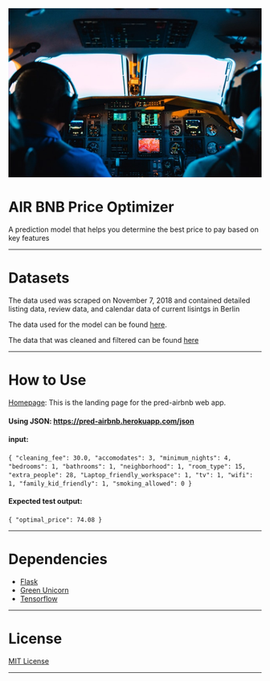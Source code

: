 <div align="center">
  <img src="https://github.com/AirBnb-Optimal-price-2/DS/blob/master/header/airplane.jpg"><br>
</div>

# **AIR BNB Price Optimizer**

A prediction model that helps you determine the best price to pay based on key features

---
# **Datasets**
The data used was scraped on November 7, 2018 and contained detailed listing data, review data, and calendar data of current lisintgs in Berlin

The data used for the model can be found [here](https://www.kaggle.com/brittabettendorf/berlin-airbnb-data#listings.csv).

The data that was cleaned and filtered can be found [here](https://github.com/AirBnb-Optimal-price-2/DS/tree/master/Data_analysis_visualisation)

---

# **How to Use**

[Homepage](https://pred-airbnb.herokuapp.com/): This is the landing page for the pred-airbnb web app.

#### Using JSON: https://pred-airbnb.herokuapp.com/json

#### **input**: 

`{
  "cleaning_fee": 30.0,
  "accomodates": 3,
  "minimum_nights": 4,
  "bedrooms": 1,
  "bathrooms": 1,
  "neighborhood": 1,
  "room_type": 15,
  "extra_people": 28,
  "Laptop_friendly_workspace": 1,
  "tv": 1,
  "wifi": 1,
  "family_kid_friendly": 1,
  "smoking_allowed": 0
}`

#### **Expected test output**:
`{
    "optimal_price": 74.08
}`


----

# **Dependencies**

- [Flask](https://flask.palletsprojects.com/en/1.1.x/#)
- [Green Unicorn](https://gunicorn.org/)
- [Tensorflow](https://www.tensorflow.org/api_docs/python/tf)


---

# **License**

[MIT License](https://opensource.org/licenses/MIT)

---
